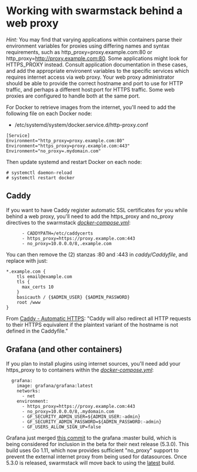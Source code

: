 # Working with swarmstack behind a web proxy

_Hint:_ You may find that varying applications within containers parse their environment variables for proxies using differing names and syntax requirements, such as http_proxy=proxy.example.com:80 or http_proxy=http://proxy.example.com:80. Some applications might look for HTTPS_PROXY instead. Consult application documentation in these cases, and add the appropriate environent variables to the specific services which requires internet access via web proxy. Your web proxy administrator should be able to provide the correct hostname and port to use for HTTP traffic, and perhaps a different host:port for HTTPS traffic. Some web proxies are configured to handle both at the same port.

For Docker to retrieve images from the internet, you'll need to add the following file on each Docker node:

* /etc/systemd/system/docker.service.d/http-proxy.conf

```
[Service]
Environment="http_proxy=proxy.example.com:80"
Environment="https_proxy=proxy.example.com:443"
Environment="no_proxy=.mydomain.com"
```

Then update systemd and restart Docker on each node:

    # systemctl daemon-reload
    # systemctl restart docker

## Caddy

If you want to have Caddy register automatic SSL certificates for you while behind a web proxy, you'll need to add the https_proxy and no_proxy directives to the swarmstack _[docker-compose.yml](https://github.com/swarmstack/swarmstack/blob/master/docker-compose.yml)_:

```
      - CADDYPATH=/etc/caddycerts
      - https_proxy=https://proxy.example.com:443
      - no_proxy=10.0.0.0/8,.example.com
```
You can then remove the (2) stanzas :80 and :443 in _caddy/Caddyfile_, and replace with just:
```
*.example.com {
    tls email@example.com
    tls {
      max_certs 10
    }
    basicauth / {$ADMIN_USER} {$ADMIN_PASSWORD}
    root /www
}
```
From [Caddy - Automatic HTTPS](https://caddyserver.com/docs/automatic-https): "Caddy will also redirect all HTTP requests to their HTTPS equivalent if the plaintext variant of the hostname is not defined in the Caddyfile."

## Grafana (and other containers)

If you plan to install plugins using internet sources, you'll need add your https_proxy to to containers within the _[docker-compose.yml](https://github.com/swarmstack/swarmstack/blob/master/docker-compose.yml)_:

```
  grafana:
    image: grafana/grafana:latest
    networks:
      - net
    environment:
      - https_proxy=https://proxy.example.com:443
      - no_proxy=10.0.0.0/8,.mydomain.com
      - GF_SECURITY_ADMIN_USER=${ADMIN_USER:-admin}
      - GF_SECURITY_ADMIN_PASSWORD=${ADMIN_PASSWORD:-admin}
      - GF_USERS_ALLOW_SIGN_UP=false
```

Grafana just merged [this commit](https://github.com/golang/net/commit/c21de06aaf072cea07f3a65d6970e5c7d8b6cd6d) to the grafana :master build, which is being considered for inclusion in the beta for their next release (5.3.0). This build uses Go 1.11, which now provides sufficient "no_proxy" support to prevent the external internet proxy from being used for datasources. Once 5.3.0 is released, swarmstack will move back to using the [latest](https://hub.docker.com/grafana/grafana) build.
